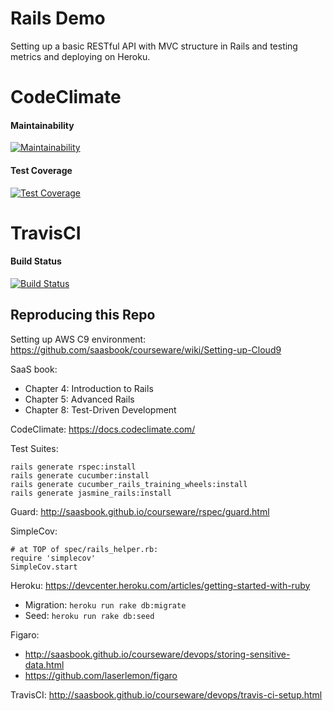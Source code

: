 # Rails Demo
Setting up a basic RESTful API with MVC structure in Rails and testing metrics and deploying on Heroku.

# CodeClimate

#### Maintainability

[![Maintainability](https://api.codeclimate.com/v1/badges/fb770edaa0006818fe68/maintainability)](https://codeclimate.com/github/zhaohanson1/rails_deploy_demo/maintainability)

#### Test Coverage

[![Test Coverage](https://api.codeclimate.com/v1/badges/fb770edaa0006818fe68/test_coverage)](https://codeclimate.com/github/zhaohanson1/rails_deploy_demo/test_coverage)

# TravisCI

#### Build Status
[![Build Status](https://travis-ci.com/zhaohanson1/rails_deploy_demo.svg?branch=master)](https://travis-ci.com/zhaohanson1/rails_deploy_demo)


## Reproducing this Repo

Setting up AWS C9 environment: https://github.com/saasbook/courseware/wiki/Setting-up-Cloud9

SaaS book: 
  * Chapter 4: Introduction to Rails
  * Chapter 5: Advanced Rails
  * Chapter 8: Test-Driven Development

CodeClimate: https://docs.codeclimate.com/

Test Suites: 
```
rails generate rspec:install
rails generate cucumber:install
rails generate cucumber_rails_training_wheels:install
rails generate jasmine_rails:install
```

Guard: http://saasbook.github.io/courseware/rspec/guard.html

SimpleCov:
```
# at TOP of spec/rails_helper.rb:
require 'simplecov'
SimpleCov.start
```

Heroku: https://devcenter.heroku.com/articles/getting-started-with-ruby
* Migration: ```heroku run rake db:migrate```
* Seed: ```heroku run rake db:seed```

Figaro: 
* http://saasbook.github.io/courseware/devops/storing-sensitive-data.html
* https://github.com/laserlemon/figaro

TravisCI: http://saasbook.github.io/courseware/devops/travis-ci-setup.html
